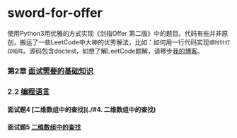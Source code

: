 # sword-for-offer
使用Python3用优雅的方式实现《剑指Offer 第二版》中的题目。代码有些并非原创，搬运了一些LeetCode中大神的优秀解法，比如：如何用一行代码实现`顺时针打印矩阵`。源码包含doctest，如想了解LeetCode题解，请移步[我的博客](https://darktiantian.github.io/%E5%89%91%E6%8C%87Offer/)。

### 第2章 [面试需要的基础知识](/chapter_2)
### 2.2 [编程语言](/chapter_2/section_2)
#### 面试题4 [二维数组中的查找](./#4. 二维数组中的查找)
#### 面试题5 [二维数组中的查找](./#5.替换空格)